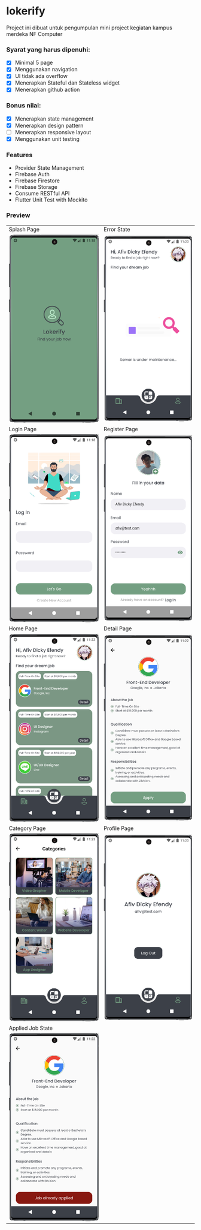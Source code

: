 # lokerify

Project ini dibuat untuk pengumpulan mini project kegiatan kampus merdeka NF Computer <br>

### Syarat yang harus dipenuhi: <br>

- [x] Minimal 5 page
- [x] Menggunakan navigation
- [x] UI tidak ada overflow
- [x] Menerapkan Stateful dan Stateless widget
- [x] Menerapkan github action

### Bonus nilai: <br>

- [x] Menerapkan state management
- [x] Menerapkan design pattern
- [ ] Menerapkan responsive layout
- [x] Menggunakan unit testing

### Features

- Provider State Management
- Firebase Auth
- Firebase Firestore
- Firebase Storage
- Consume RESTful API
- Flutter Unit Test with Mockito

### Preview

|                                     |                                     |
| ----------------------------------- | ----------------------------------- |
| Splash Page                         | Error State                         |
| ![](assets/github/splashpage.png)   | ![](assets/github/errorstate.png)   |
| Login Page                          | Register Page                       |
| ![](assets/github/loginpage.png)    | ![](assets/github/registerpage.png) |
| Home Page                           | Detail Page                         |
| ![](assets/github/homepage.png)     | ![](assets/github/detailpage.png)   |
| Category Page                       | Profile Page                        |
| ![](assets/github/categorypage.png) | ![](assets/github/profilepage.png)  |
| Applied Job State                   |                                     |
| ![](assets/github/appliedstate.png) |                                     |
